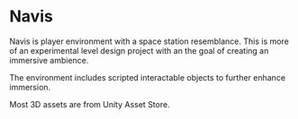 # Navis

Navis is player environment with a space station resemblance. This is more of an experimental level design project with an the goal of creating an immersive ambience.

The environment includes scripted interactable objects to further enhance immersion.

Most 3D assets are from Unity Asset Store.
